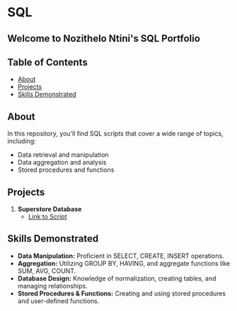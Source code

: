 # SQL
## Welcome to Nozithelo Ntini's SQL Portfolio 

## Table of Contents

- [About](#about)
- [Projects](#projects)
- [Skills Demonstrated](#skills-demonstrated)

## About

In this repository, you'll find SQL scripts that cover a wide range of topics, including:
- Data retrieval and manipulation
- Data aggregation and analysis
- Stored procedures and functions
  
## Projects

1. **Superstore Database**
   - [Link to Script](https://github.com/NozitheloNtini/SQL/blob/main/Superstore%20Database)
     
## Skills Demonstrated   

- **Data Manipulation:** Proficient in SELECT, CREATE, INSERT operations.
- **Aggregation:** Utilizing GROUP BY, HAVING, and aggregate functions like SUM, AVG, COUNT.
- **Database Design:** Knowledge of normalization, creating tables, and managing relationships.
- **Stored Procedures & Functions:** Creating and using stored procedures and user-defined functions.
